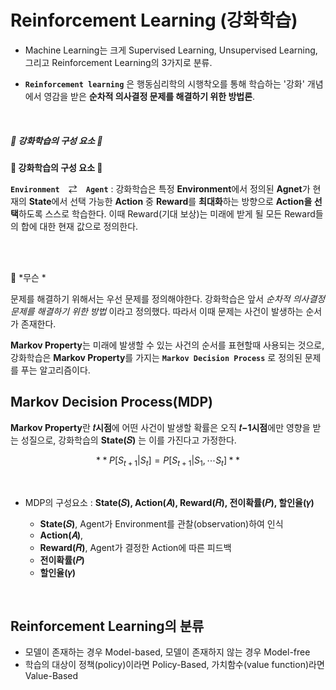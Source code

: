 # Reinforcement Learning (강화학습)

- Machine Learning는 크게 Supervised Learning, Unsupervised Learning, 그리고 Reinforcement Learning의 3가지로 분류.

- **`Reinforcement learning`** 은 행동심리학의 시행착오를 통해 학습하는 '강화' 개념에서 영감을 받은 **순차적 의사결정 문제를 해결하기 위한 방법론**.

<br/>

##### **👻 강화학습의 구성 요소 👻**

**👻 강화학습의 구성 요소 👻**

 **`Environment`**　⇄　**`Agent`** : 강화학습은 특정 **Environment**에서 정의된 **Agnet**가 현재의 **State**에서 선택 가능한 **Action** 중 **Reward**를 **최대화**하는 방향으로 **Action을 선택**하도록 스스로 학습한다. 이때 Reward(기대 보상)는 미래에 받게 될 모든 Reward들의 합에 대한 현재 값으로 정의한다.

<br/><br/>

🤔 *무슨 *  

문제를 해결하기 위해서는 우선 문제를 정의해야한다. 강화학습은 앞서 *순차적 의사결정 문제를 해결하기 위한 방법* 이라고 정의했다. 따라서 이때 문제는 사건이 발생하는 순서가 존재한다. 

**Markov Property**는 미래에 발생할 수 있는 사건의 순서를 표현할때 사용되는 것으로, 강화학습은 **Markov Property**를 가지는 **`Markov Decision Process`** 로 정의된 문제를 푸는 알고리즘이다.


## Markov Decision Process(MDP)

**Markov Property**란 **𝑡시점**에 어떤 사건이 발생할 확률은 오직 **𝑡−1시점**에만 영향을 받는 성질으로, 강화학습의 **State(𝑆)** 는 이를 가진다고 가정한다.

$$ **P[S_{t+1}|S_t] = P[S_{t+1}|S_1,⋯S_t]** $$

<br/>

- MDP의 구성요소 : **State(𝑆), Action(𝐴), Reward(𝑅), 전이확률(𝑃), 할인율(𝛾)**

  -  **State(𝑆)**, Agent가 Environment를 관찰(observation)하여 인식
  -  **Action(𝐴)**,
  -  **Reward(𝑅)**, Agent가 결정한 Action에 따른 피드백
  -  **전이확률(𝑃)**
  -  **할인율(𝛾)**

<br/>

## Reinforcement Learning의 분류

- 모델이 존재하는 경우 Model-based, 모델이 존재하지 않는 경우 Model-free
- 학습의 대상이 정책(policy)이라면 Policy-Based, 가치함수(value function)라면 Value-Based

